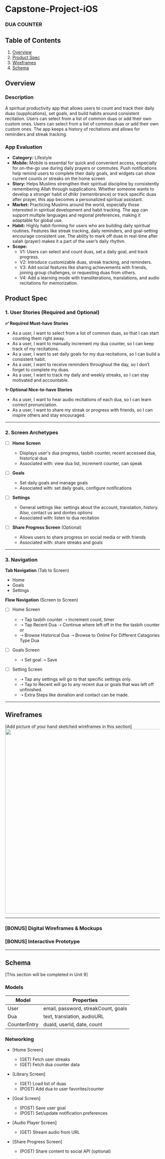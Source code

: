 # Capstone-Project-iOS

### DUA COUNTER

## Table of Contents

1. [Overview](#Overview)
2. [Product Spec](#Product-Spec)
3. [Wireframes](#Wireframes)
4. [Schema](#Schema)

## Overview

### Description

A spiritual productivity app that allows users to count and track their daily duas (supplications), set goals, and build habits around consistent recitation. Users can select from a list of common duas or add their own custom ones. Users can select from a list of common duas or add their own custom ones. The app keeps a history of recitations and allows for reminders and streak tracking.

### App Evaluation

- **Category:** Lifestyle
- **Mobile:** Mobile is essential for quick and convenient access, especially for on-the-go use during daily prayers or commutes. Push notifications help remind users to complete their daily goals, and widgets can show current counts or streaks on the home screen
- **Story:** Helps Muslims strengthen their spiritual discipline by consistently remembering Allah through supplications. Whether someone wants to develop a stronger habit of dhikr (remembrance) or track specific duas after prayer, this app becomes a personalized spiritual assistant.
- **Market:** Practicing Muslims around the world, especially those interested in spiritual development and habit tracking. The app can support multiple languages and regional preferences, making it adaptable for global use.
- **Habit:** Highly habit-forming for users who are building daily spiritual routines. Features like streak tracking, daily reminders, and goal-setting encourage consistent use. The ability to mark off duas in real-time after salah (prayer) makes it a part of the user’s daily rhythm.
- **Scope:**
  - V1: Users can select and count duas, set a daily goal, and track progress.
  - V2: Introduce customizable duas, streak tracking, and reminders.
  - V3: Add social features like sharing achievements with friends, joining group challenges, or requesting duas from others.
  - V4: Add a learning mode with transliterations, translations, and audio recitations for memorization.

## Product Spec

### 1. User Stories (Required and Optional)

**✅ Required Must-have Stories**

* As a user, I want to select from a list of common duas, so that I can start counting them right away.  
* As a user, I want to manually increment my dua counter, so I can keep track of my recitations.  
* As a user, I want to set daily goals for my dua recitations, so I can build a consistent habit.  
* As a user, I want to receive reminders throughout the day, so I don’t forget to complete my duas.  
* As a user, I want to track my daily and weekly streaks, so I can stay motivated and accountable.

**✨ Optional Nice-to-have Stories**

* As a user, I want to hear audio recitations of each dua, so I can learn correct pronunciation.  
* As a user, I want to share my streak or progress with friends, so I can inspire others and stay encouraged.

---

### 2. Screen Archetypes

- [ ] **Home Screen**
  * Displays user's dua progress, tasbih counter, recent accessed dua, historical dua
  * Associated with: view dua list, increment counter, can speak

- [ ] **Goals**
  * Set daily goals and manage goals
  * Associated with: set daily goals, configure notifications
     
- [ ] **Settings** 
  * General settings like: settings about the account, translation, history. Also, contact us and dontes options
  * Associated with: listen to dua recitation

- [ ] **Share Progress Screen** (Optional)
  * Allows users to share progress on social media or with friends
  * Associated with: share streaks and goals

---

### 3. Navigation

**Tab Navigation** (Tab to Screen)

* Home
* Goals
* Settings

**Flow Navigation** (Screen to Screen)

- [ ] Home Screen
  * ➝ Tap tasbih counter ➝ Increment count, timer
  * ➝ Tap Recent Dua ➝ Continue where left off in the the tasbih counter or 
  * ➝ Browse Historical Dua ➝ Browse to Online For Different Catagories Type Dua
    
- [ ] Goals Screen
  * ➝ Set goal ➝ Save

- [ ] Setting Screen
  * ➝ Tap any settings will go to that specific settings only.
  * ➝ Tap to Recent will go to any recent dua or goals that was left off unfinished. 
  * ➝ Extra Steps like donation and contact can be made. 

---

## Wireframes

[Add picture of your hand sketched wireframes in this section]  
<img src="YOUR_WIREFRAME_IMAGE_URL" width=600>

---

### [BONUS] Digital Wireframes & Mockups

### [BONUS] Interactive Prototype

---

## Schema 

[This section will be completed in Unit 9]

### Models

| Model        | Properties                          |
|--------------|-------------------------------------|
| User         | email, password, streakCount, goals |
| Dua          | text, translation, audioURL         |
| CounterEntry | duaId, userId, date, count          |

### Networking

- [Home Screen]
  - (GET) Fetch user streaks
  - (GET) Fetch dua counter data

- [Library Screen]
  - (GET) Load list of duas
  - (POST) Add dua to user favorites/counter

- [Goal Screen]
  - (POST) Save user goal
  - (POST) Set/update notification preferences

- [Audio Player Screen]
  - (GET) Stream audio from URL

- [Share Progress Screen]
  - (POST) Share content to social API (optional)


